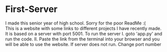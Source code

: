 # First-Server
I made this senior year of high school. Sorry for the poor ReadMe :( <br />
This is a website with some links to different projects I have recently made. 
It is based on a server with port 5001. 
To run the server
I.  goto 'app.py' and run the code. 
II. Paste the link from the terminal into your browser and you will be able to use the website. 
If server does not run. Change port number

